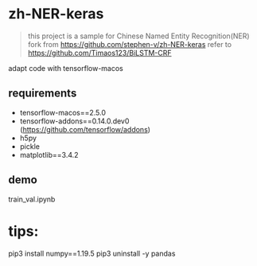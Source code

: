 # zh-NER-keras
> this project is a sample for Chinese Named Entity Recognition(NER)
fork from https://github.com/stephen-v/zh-NER-keras
refer to https://github.com/Timaos123/BiLSTM-CRF

adapt code with tensorflow-macos

## requirements
* tensorflow-macos==2.5.0
* tensorflow-addons==0.14.0.dev0 (https://github.com/tensorflow/addons)
* h5py
* pickle
* matplotlib==3.4.2

## demo
train_val.ipynb

# tips:
pip3 install numpy==1.19.5
pip3 uninstall -y pandas




